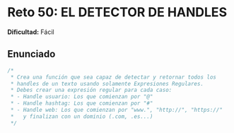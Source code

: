 # Reto 50: EL DETECTOR DE HANDLES

**Dificultad:** Fácil

## Enunciado

```Javascript
/*
 * Crea una función que sea capaz de detectar y retornar todos los
 * handles de un texto usando solamente Expresiones Regulares.
 * Debes crear una expresión regular para cada caso:
 * - Handle usuario: Los que comienzan por "@"
 * - Handle hashtag: Los que comienzan por "#"
 * - Handle web: Los que comienzan por "www.", "http://", "https://"
 *   y finalizan con un dominio (.com, .es...)
 */
```
